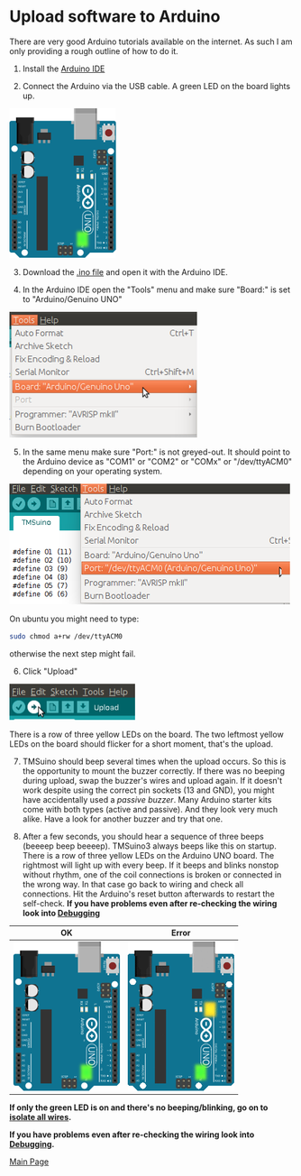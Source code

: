 
# Upload software to Arduino

There are very good Arduino tutorials available on the internet. As such I am only providing a rough outline of how to do it.

1. Install the [Arduino IDE](https://www.arduino.org/)

2. Connect the Arduino via the USB cable. 
  A green LED on the board lights up.
  
  ![Green ON light on Arduino UNO board](../images/board-on.png)

3. Download the [.ino file](../TMSuino3/TMSuino3.ino) and open it with the Arduino IDE.

4. In the Arduino IDE open the "Tools" menu and make sure "Board:" is set to "Arduino/Genuino UNO"

  ![Tools menu](../images/ide-tools-menu-board.png)
  
5. In the same menu make sure "Port:" is not greyed-out. It should point to the Arduino device as "COM1" or "COM2" or "COMx" or "/dev/ttyACM0" depending on your operating system.

  ![Tools menu](../images/ide-tools-menu-port.png)
  
  On ubuntu you might need to type: 
```bash
sudo chmod a+rw /dev/ttyACM0
```
  otherwise the next step might fail.

6. Click "Upload"

  ![Upload button in Arduino IDE](../images/upload-button.png)
  
  There is a row of three yellow LEDs on the board. The two leftmost yellow LEDs on the board should flicker for a short moment, that's the upload.

7. TMSuino should beep several times when the upload occurs. So this is the opportunity to mount the buzzer correctly. 
  If there was no beeping during upload, swap the buzzer's wires and upload again.
  If it doesn't work despite using the correct pin sockets (13 and GND), you might have accidentally used a _passive buzzer_.
  Many Arduino starter kits come with both types (active and passive). And they look very much alike.
  Have a look for another buzzer and try that one.
 
8. After a few seconds, you should hear a sequence of three beeps (beeeep beep beeeep). TMSuino3 always beeps like this on startup.
  There is a row of three yellow LEDs on the Arduino UNO board. The rightmost will light up with every beep.
  If it beeps and blinks nonstop without rhythm, one of the coil connections is broken or connected in the wrong way.
  In that case go back to wiring and check all connections. Hit the Arduino's reset button afterwards to restart the self-check.
  **If you have problems even after re-checking the wiring look into [Debugging](../debugging/README.md)**

  | OK | Error |
  |----|----|  
  | ![OK](../images/board-on.png) | ![Error](../images/board-error.gif) |


**If only the green LED is on and there's no beeping/blinking, go on to [isolate all wires](../fixing/README.md).**

**If you have problems even after re-checking the wiring look into [Debugging](../debugging/README.md).**

[Main Page](../README.md#building-it)
